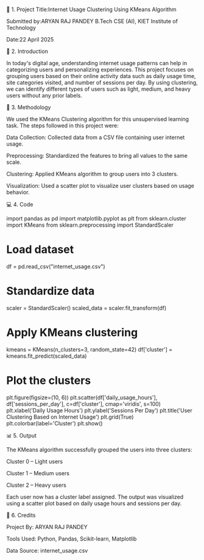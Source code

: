 📄 1. Project Title:Internet Usage Clustering Using KMeans Algorithm

Submitted by:ARYAN RAJ PANDEY B.Tech CSE (AI), KIET Institute of Technology

Date:22 April 2025

📘 2. Introduction

In today's digital age, understanding internet usage patterns can help in categorizing users and personalizing experiences. This project focuses on grouping users based on their online activity data such as daily usage time, site categories visited, and number of sessions per day. By using clustering, we can identify different types of users such as light, medium, and heavy users without any prior labels.

🧪 3. Methodology

We used the KMeans Clustering algorithm for this unsupervised learning task. The steps followed in this project were:

Data Collection: Collected data from a CSV file containing user internet usage.

Preprocessing: Standardized the features to bring all values to the same scale.

Clustering: Applied KMeans algorithm to group users into 3 clusters.

Visualization: Used a scatter plot to visualize user clusters based on usage behavior.

💻 4. Code

import pandas as pd
import matplotlib.pyplot as plt
from sklearn.cluster import KMeans
from sklearn.preprocessing import StandardScaler

# Load dataset
df = pd.read_csv("internet_usage.csv")

# Standardize data
scaler = StandardScaler()
scaled_data = scaler.fit_transform(df)

# Apply KMeans clustering
kmeans = KMeans(n_clusters=3, random_state=42)
df['cluster'] = kmeans.fit_predict(scaled_data)

# Plot the clusters
plt.figure(figsize=(10, 6))
plt.scatter(df['daily_usage_hours'], df['sessions_per_day'],
            c=df['cluster'], cmap='viridis', s=100)
plt.xlabel('Daily Usage Hours')
plt.ylabel('Sessions Per Day')
plt.title('User Clustering Based on Internet Usage')
plt.grid(True)
plt.colorbar(label='Cluster')
plt.show()

📊 5. Output

The KMeans algorithm successfully grouped the users into three clusters:

Cluster 0 – Light users

Cluster 1 – Medium users

Cluster 2 – Heavy users

Each user now has a cluster label assigned. The output was visualized using a scatter plot based on daily usage hours and sessions per day.

🙌 6. Credits

Project By: ARYAN RAJ PANDEY

Tools Used: Python, Pandas, Scikit-learn, Matplotlib

Data Source: internet_usage.csv
